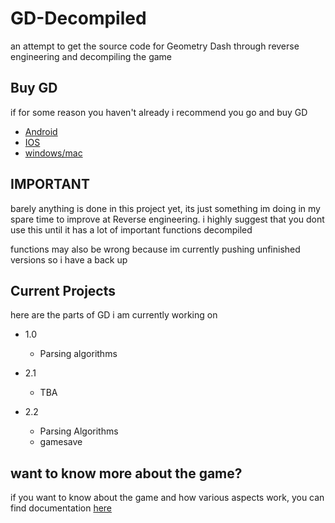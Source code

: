 # GD-Decompiled
 an attempt to get the source code for Geometry Dash through reverse engineering and decompiling the game

## Buy GD

if for some reason you haven't already i recommend you go and buy GD

- [Android](https://play.google.com/store/apps/details?id=com.robtopx.geometryjump&hl=en_GB&gl=US)
- [IOS](https://apps.apple.com/us/app/geometry-dash/id625334537)
- [windows/mac](https://store.steampowered.com/app/322170/Geometry_Dash/)

## IMPORTANT

barely anything is done in this project yet, its just something im doing in my spare time to improve at Reverse engineering. i highly suggest that you dont use this until it has a lot of important functions decompiled

functions may also be wrong because im currently pushing unfinished versions so i have a back up

## Current Projects

here are the parts of GD i am currently working on

- 1.0
    - Parsing algorithms

- 2.1
    - TBA

- 2.2
    - Parsing Algorithms
    - gamesave

## want to know more about the game?

if you want to know about the game and how various aspects work, you can find documentation [here](https://github.com/Wyliemaster/gddocs)